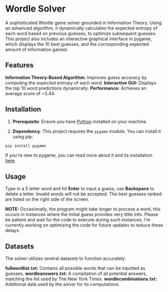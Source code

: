 # Wordle Solver

A sophisticated Wordle game solver grounded in Information Theory. Using an advanced algorithm, it dynamically calculates the expected entropy of each word based on previous guesses, to optimize subsequent guesses. This project also includes an interactive graphical interface in pygame, which displays the 10 best guesses, and the corrosponding expected amount of information gained.

## Features

**Information Theory-Based Algorithm:** Improves guess accuracy by computing the expected entropy of each word.
**Interactive GUI:** Displays the top 10 word predictions dynamically.
**Performance:** Achieves an average score of ~3.44.

## Installation

1. **Prerequisite**: Ensure you have [Python](https://www.python.org/downloads/) installed on your machine.

2. **Dependency**: This project requires the `pygame` module. You can install it using pip:

```bash
pip install pygame
```

If you're new to pygame, you can read more about it and its installation [here](https://www.pygame.org/wiki/GettingStarted).

## Usage

Type in a 5 letter word and hit **Enter** to input a guess, use **Backspace** to delete a letter. Invalid words will not be accepted. The best guesses ranked are listed on the right side of the screen.

**NOTE:** Occasionally, the program might take longer to process a word, this occurs in instances where the initial guess provides very little info. Please be patient and wait for the code to execute during such instances. I'm currently working on optimizing the code for future updates to reduce these delays.

## Datasets
The solver utilizes several datasets to function accurately:

**fullwordlist.txt:** Contains all possible words that can be inputted as guesses.
**wordleanswers.txt:** A compilation of all potential answers, matching the list used by The New York Times.
**wordlecombinations.txt:** Additional data used by the solver for its computations.
